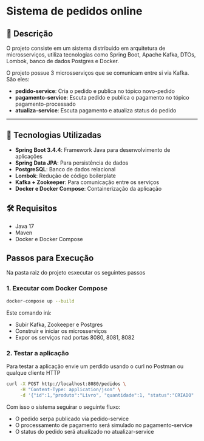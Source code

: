 # Sistema de pedidos online

## 📝 Descrição

O projeto consiste em um sistema distribuido em arquitetura de microsserviços, utiliza
tecnologias como Spring Boot, Apache Kafka, DTOs, Lombok, banco de dados Postgres e Docker. 

O projeto possue 3 microsserviços que se comunicam entre si via Kafka. São eles:

- **pedido-service**: Cria o pedido e publica no tópico novo-pedido
- **pagamento-service**: Escuta pedido e publica o pagamento no tópico pagamento-processado
- **atualiza-service**: Escuta pagamento e atualiza status do pedido 

---

## 🚀 Tecnologias Utilizadas
- **Spring Boot 3.4.4**: Framework Java para desenvolvimento de aplicações
- **Spring Data JPA**: Para persistência de dados
- **PostgreSQL**: Banco de dados relacional
- **Lombok**: Redução de código boilerplate
- **Kafka + Zookeeper**: Para comunicação entre os serviços
- **Docker e Docker Compose**: Containerização da aplicação

## 🛠️ Requisitos
- Java 17
- Maven
- Docker e Docker Compose

## Passos para Execução

Na pasta raiz do projeto esxecutar os seguintes passos

### 1. Executar com Docker Compose
```bash
docker-compose up --build
```
Este comando irá:
- Subir Kafka, Zookeeper e Postgres
- Construir e iniciar os microsserviços
- Expor os serviços nad portas 8080, 8081, 8082

### 2. Testar a aplicação

Para testar a aplicação envie um perdido usando o curl no Postman ou qualque cliente HTTP

```bash
curl -X POST http://localhost:8080/pedidos \
     -H "Content-Type: application/json" \
     -d '{"id":1,"produto":"Livro", "quantidade":1, "status":"CRIADO"  "valor":35.90}'
```
Com isso o sistema seguirar o seguinte fluxo:

- O pedido serpa publicado via pedido-service
- O processamento de pagamento será simulado no pagamento-service
- O status do pedido será atualizado no atualizar-service



